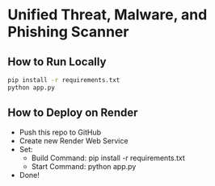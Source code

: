 # Unified Threat, Malware, and Phishing Scanner

## How to Run Locally
```bash
pip install -r requirements.txt
python app.py
```

## How to Deploy on Render
- Push this repo to GitHub
- Create new Render Web Service
- Set:
  - Build Command: pip install -r requirements.txt
  - Start Command: python app.py
- Done!
